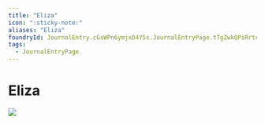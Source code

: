 ```yaml
---
title: "Eliza"
icon: ":sticky-note:"
aliases: "Eliza"
foundryId: JournalEntry.cGsWPn6ymjxD4Y5s.JournalEntryPage.tTgZwkQPiRrteTcN
tags:
  - JournalEntryPage
---
```


# Eliza
![](tokenizer\cos_tokens\vistana_1.webp)